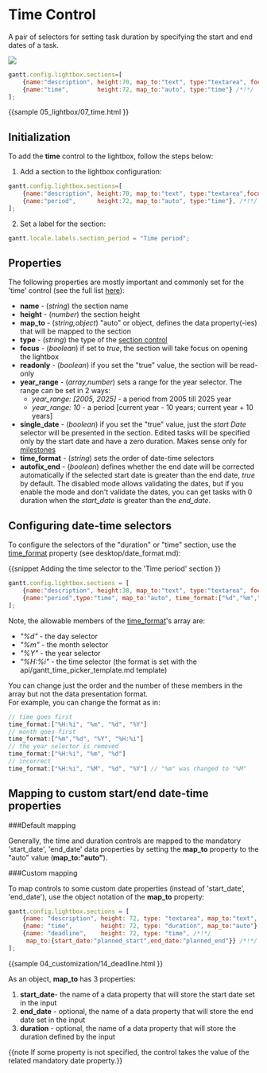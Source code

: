 Time Control
=================

A pair of selectors for setting task duration by specifying the start and end dates of a task.

<img src="desktop/time_control.png"/>

~~~js
gantt.config.lightbox.sections=[
    {name:"description", height:70, map_to:"text", type:"textarea", focus:true},
    {name:"time",        height:72, map_to:"auto", type:"time"} /*!*/
];
~~~

{{sample
	05_lightbox/07_time.html
}}

Initialization
---------------------------

To add the **time** control to the lightbox, follow the steps below:

1) Add a section to the lightbox configuration:

~~~js
gantt.config.lightbox.sections=[
    {name:"description", height:70, map_to:"text", type:"textarea",focus:true},
    {name:"period",      height:72, map_to:"auto", type:"time"}, /*!*/
];
~~~

2) Set a label for the section:

~~~js
gantt.locale.labels.section_period = "Time period";
~~~


Properties
-------------------------

The following properties are mostly important and commonly set for the 'time' control (see the full list <a href="api/gantt_lightbox_config.md">here</a>):

- **name** - (*string*) the section name 
- **height** - (*number*) the section height
- **map_to** - (*string,object*) "auto" or object, defines the data property(-ies) that will be mapped to the section
- **type** - (*string*) the type of the [section control](desktop/default_edit_form.md#lightboxcontrols)
- **focus** - (*boolean*) if set to *true*, the section will take focus on opening the lightbox
- **readonly** - (*boolean*) if you set the "true" value, the section will be read-only
- **year_range** - (*array,number*) sets a range for the year selector. The range can be set in 2 ways: 
	- *year_range: [2005, 2025]* - a period from 2005 till 2025 year
    - *year_range: 10*  - a period [current year - 10 years; current year + 10 years]
- **single_date** - (*boolean*) if you set the "true" value, just the *start Date* selector will be presented in the section. 
Edited tasks will be specified only by the start date and have a zero duration. Makes sense only for [milestones](desktop/task_types.md#milestones)
- **time_format** - (*string*) sets the order of date-time selectors
- **autofix_end** - (*boolean*) defines whether the end date will be corrected automatically if the selected start date is greater than the end date, *true* by default. The disabled mode allows validating the dates, but if you enable the mode and don't validate the dates, you can get tasks with 0 duration when the *start_date* is greater than the *end_date*.
 
Configuring date-time selectors 
-------------------------------------------------

To configure the selectors of the "duration" or "time" section, use the [time_format](api/gantt_lightbox_config.md) property (see desktop/date_format.md):

{{snippet
Adding the time selector to the 'Time period' section
}}
~~~js
gantt.config.lightbox.sections = [
	{name:"description", height:38, map_to:"text", type:"textarea", focus:true},
    {name:"period",type:"time", map_to:"auto", time_format:["%d","%m","%Y","%H:%i"]}/*!*/
];
~~~

Note, the allowable members of the [time_format](api/gantt_lightbox_config.md)'s array are:

- *"%d"* - the day selector 
- *"%m"* - the month selector
- *"%Y"* - the year selector
- *"%H:%i"* - the time selector (the format is set with the api/gantt_time_picker_template.md template) 

You can change just the order and the number of these members in the array but not the data presentation format.<br> For example, you can change the format as in:

~~~js
// time goes first
time_format:["%H:%i", "%m", "%d", "%Y"] 
// month goes first
time_format:["%m","%d", "%Y", "%H:%i"]
// the year selector is removed
time_format:["%H:%i", "%m", "%d"]
// incorrect
time_format:["%H:%i", "%M", "%d", "%Y"] // "%m" was changed to "%M"
~~~


Mapping to custom start/end date-time properties
-------------------------------------------------

###Default mapping

Generally, the time and duration controls are mapped to the mandatory 'start_date', 'end_date' data properties by setting the **map_to** property to the "auto" value (**map_to:"auto"**).

###Custom mapping

To map controls to some custom date properties (instead of 'start_date', 'end_date'), use the object notation of the **map_to** property:

~~~js
gantt.config.lightbox.sections = [
	{name: "description", height: 72, type: "textarea", map_to:"text", focus: true},
	{name: "time", 		  height: 72, type: "duration", map_to:"auto"},
	{name: "deadline",    height: 72, type: "time", /*!*/
     map_to:{start_date:"planned_start",end_date:"planned_end"}} /*!*/
];
~~~

{{sample
04_customization/14_deadline.html
}}

As an object, **map_to** has 3 properties: 

1. **start_date**- the name of a data property that will store  the start date  set in the input
2. **end_date** - optional, the name of a data property that will store the end date set in the input 
3. **duration** - optional, the name of a data property that will store the duration defined by the input 

{{note If some property is not specified, the control takes the value of the related mandatory date property.}}